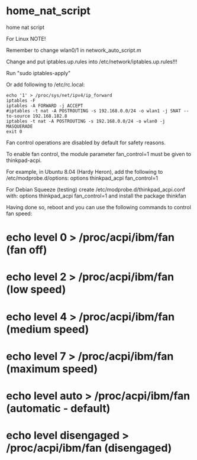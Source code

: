 # home_nat_script
home nat script


For Linux
NOTE!

Remember to change wlan0/1 in network_auto_script.m

Change and put iptables.up.rules into /etc/network/iptables.up.rules!!!

Run "sudo iptables-apply"

Or add following to /etc/rc.local:

    echo '1' > /proc/sys/net/ipv4/ip_forward
    iptables -F
    iptables -A FORWARD -j ACCEPT
    #iptables -t nat -A POSTROUTING -s 192.168.0.0/24 -o wlan1 -j SNAT --to-source 192.168.182.8
    iptables -t nat -A POSTROUTING -s 192.168.0.0/24 -o wlan0 -j MASQUERADE
    exit 0

Fan control operations are disabled by default for safety reasons.

To enable fan control, the module parameter fan_control=1 must be given to thinkpad-acpi.

For example, in Ubuntu 8.04 (Hardy Heron), add the following to /etc/modprobe.d/options: options thinkpad_acpi fan_control=1

For Debian Squeeze (testing) create /etc/modprobe.d/thinkpad_acpi.conf with: options thinkpad_acpi fan_control=1 and install the package thinkfan

Having done so, reboot and you can use the following commands to control fan speed:

# echo level 0 > /proc/acpi/ibm/fan (fan off)

# echo level 2 > /proc/acpi/ibm/fan (low speed)

# echo level 4 > /proc/acpi/ibm/fan (medium speed)

# echo level 7 > /proc/acpi/ibm/fan (maximum speed)

# echo level auto > /proc/acpi/ibm/fan (automatic - default)

# echo level disengaged > /proc/acpi/ibm/fan (disengaged) 
